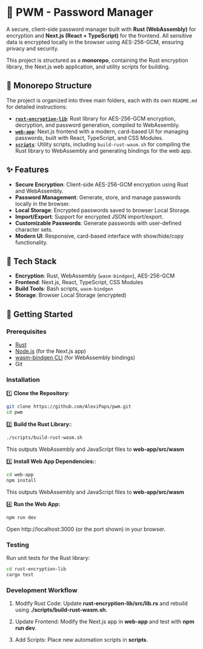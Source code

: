 # 🔐 PWM - Password Manager

A secure, client-side password manager built with **Rust (WebAssembly)** for encryption and **Next.js (React + TypeScript)** for the frontend. All sensitive data is encrypted locally in the browser using AES-256-GCM, ensuring privacy and security.

This project is structured as a **monorepo**, containing the Rust encryption library, the Next.js web application, and utility scripts for building.

## 📂 Monorepo Structure

The project is organized into three main folders, each with its own `README.md` for detailed instructions:

- **[`rust-encryption-lib`](./rust-encryption-lib/README.md)**: Rust library for AES-256-GCM encryption, decryption, and password generation, compiled to WebAssembly.
- **[`web-app`](./web-app/README.md)**: Next.js frontend with a modern, card-based UI for managing passwords, built with React, TypeScript, and CSS Modules.
- **[`scripts`](./scripts/README.md)**: Utility scripts, including `build-rust-wasm.sh` for compiling the Rust library to WebAssembly and generating bindings for the web app.

## ✨ Features

- **Secure Encryption**: Client-side AES-256-GCM encryption using Rust and WebAssembly.
- **Password Management**: Generate, store, and manage passwords locally in the browser.
- **Local Storage**: Encrypted passwords saved to browser Local Storage.
- **Import/Export**: Support for encrypted JSON import/export.
- **Customizable Passwords**: Generate passwords with user-defined character sets.
- **Modern UI**: Responsive, card-based interface with show/hide/copy functionality.

## 🧱 Tech Stack

- **Encryption**: Rust, WebAssembly (`wasm-bindgen`), AES-256-GCM
- **Frontend**: Next.js, React, TypeScript, CSS Modules
- **Build Tools**: Bash scripts, `wasm-bindgen`
- **Storage**: Browser Local Storage (encrypted)

## 🚀 Getting Started

### Prerequisites

- [Rust](https://www.rust-lang.org/tools/install)
- [Node.js](https://nodejs.org/) (for the Next.js app)
- [wasm-bindgen CLI](https://rustwasm.github.io/wasm-bindgen/) (for WebAssembly bindings)
- Git

### Installation

1️⃣ **Clone the Repository**:
```bash
git clone https://github.com/AlexiPaps/pwm.git
cd pwm
```

2️⃣ **Build the Rust Library:**:
```bash
./scripts/build-rust-wasm.sh
```
This outputs WebAssembly and JavaScript files to **web-app/src/wasm**

3️⃣ **Install Web App Dependencies:**:
```bash
cd web-app
npm install
```
This outputs WebAssembly and JavaScript files to **web-app/src/wasm**

4️⃣ **Run the Web App:**
```bash
npm run dev
```
Open http://localhost:3000 (or the port shown) in your browser.

### Testing

Run unit tests for the Rust library:
```bash
cd rust-encryption-lib
cargo test
```
### Development Workflow
1. Modify Rust Code: Update **rust-encryption-lib/src/lib.rs** and rebuild using **./scripts/build-rust-wasm.sh**.

2. Update Frontend: Modify the Next.js app in **web-app** and test with **npm run dev**.

3. Add Scripts: Place new automation scripts in **scripts**.
